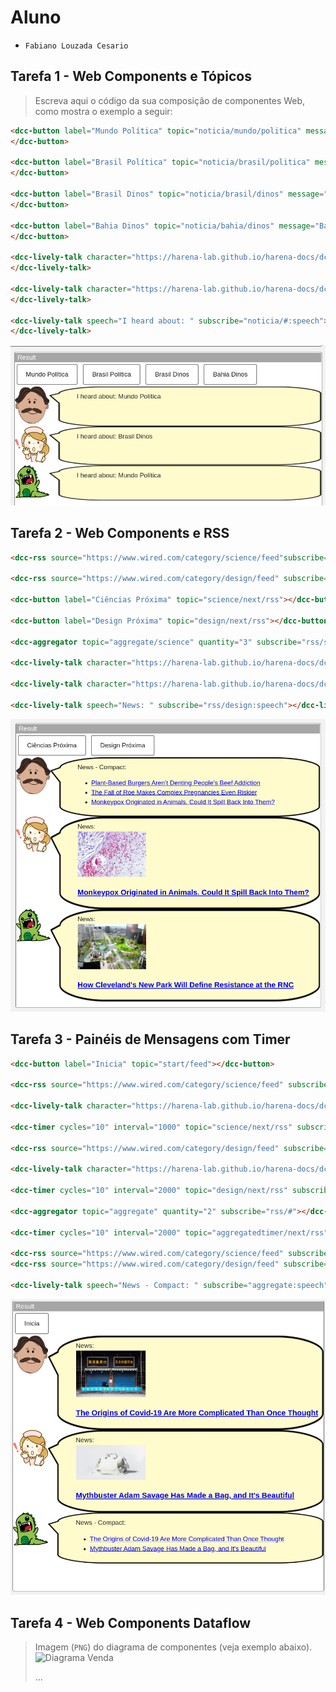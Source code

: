 # Aluno
* `Fabiano Louzada Cesario`

## Tarefa 1 - Web Components e Tópicos

> Escreva aqui o código da sua composição de componentes Web, como mostra o exemplo a seguir:

~~~html
<dcc-button label="Mundo Política" topic="noticia/mundo/politica" message="Mundo Política">
</dcc-button>

<dcc-button label="Brasil Política" topic="noticia/brasil/politica" message="Brasil Política">
</dcc-button>

<dcc-button label="Brasil Dinos" topic="noticia/brasil/dinos" message="Brasil Dinos">
</dcc-button>

<dcc-button label="Bahia Dinos" topic="noticia/bahia/dinos" message="Bahia Dinos">
</dcc-button>

<dcc-lively-talk character="https://harena-lab.github.io/harena-docs/dccs/tutorial/images/doctor.png" speech="I heard about: " subscribe="noticia/+/politica:speech">
</dcc-lively-talk>

<dcc-lively-talk character="https://harena-lab.github.io/harena-docs/dccs/tutorial/images/nurse.png" speech="I heard about: " subscribe="noticia/brasil/#:speech">
</dcc-lively-talk>

<dcc-lively-talk speech="I heard about: " subscribe="noticia/#:speech">
</dcc-lively-talk>
~~~

![Composition Screenshot](images/tarefa01.png)

## Tarefa 2 - Web Components e RSS

~~~html
<dcc-rss source="https://www.wired.com/category/science/feed"subscribe="science/next/rss:next" topic="rss/science"></dcc-rss>

<dcc-rss source="https://www.wired.com/category/design/feed" subscribe="design/next/rss:next" topic="rss/design"></dcc-rss>

<dcc-button label="Ciências Próxima" topic="science/next/rss"></dcc-button>

<dcc-button label="Design Próxima" topic="design/next/rss"></dcc-button>

<dcc-aggregator topic="aggregate/science" quantity="3" subscribe="rss/science"></dcc-aggregator>

<dcc-lively-talk character="https://harena-lab.github.io/harena-docs/dccs/tutorial/images/doctor.png" speech="News - Compact: " subscribe="aggregate/science:speech"></dcc-lively-talk>

<dcc-lively-talk character="https://harena-lab.github.io/harena-docs/dccs/tutorial/images/nurse.png" speech="News: " subscribe="rss/science:speech"></dcc-lively-talk>

<dcc-lively-talk speech="News: " subscribe="rss/design:speech"></dcc-lively-talk>
~~~

![Composition Screenshot](images/tarefa02.png)

## Tarefa 3 - Painéis de Mensagens com Timer

~~~html
<dcc-button label="Inicia" topic="start/feed"></dcc-button>

<dcc-rss source="https://www.wired.com/category/science/feed" subscribe="science/next/rss:next" topic="rss/science"></dcc-rss>

<dcc-lively-talk character="https://harena-lab.github.io/harena-docs/dccs/tutorial/images/doctor.png" speech="News: " subscribe="rss/science:speech"></dcc-lively-talk>

<dcc-timer cycles="10" interval="1000" topic="science/next/rss" subscribe="start/feed:start"></dcc-timer>

<dcc-rss source="https://www.wired.com/category/design/feed" subscribe="design/next/rss:next" topic="rss/design"></dcc-rss>

<dcc-lively-talk character="https://harena-lab.github.io/harena-docs/dccs/tutorial/images/nurse.png" speech="News: " subscribe="rss/design:speech"></dcc-lively-talk>

<dcc-timer cycles="10" interval="2000" topic="design/next/rss" subscribe="start/feed:start"></dcc-timer>

<dcc-aggregator topic="aggregate" quantity="2" subscribe="rss/#"></dcc-aggregator>

<dcc-timer cycles="10" interval="2000" topic="aggregatedtimer/next/rss" subscribe="start/feed:start"></dcc-timer>

<dcc-rss source="https://www.wired.com/category/science/feed" subscribe="aggregatedtimer/next/rss:next" topic="rss/science"></dcc-rss>
<dcc-rss source="https://www.wired.com/category/design/feed" subscribe="aggregatedtimer/next/rss:next" topic="rss/design"></dcc-rss>

<dcc-lively-talk speech="News - Compact: " subscribe="aggregate:speech"></dcc-lively-talk>
~~~

![Composition Screenshot](images/tarefa03.png)

## Tarefa 4 - Web Components Dataflow
> Imagem (`PNG`) do diagrama de componentes (veja exemplo abaixo).
![Diagrama Venda](images/tafera04.png)
>
> ...

